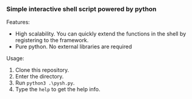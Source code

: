 ### Simple interactive shell script powered by python

Features:
- High scalability. You can quickly extend the functions in the shell by registering to the framework.
- Pure python. No external libraries are required

Usage:
1. Clone this repository.
2. Enter the directory.
3. Run `python3 .\pysh.py`.
4. Type the `help` to get the help info.
